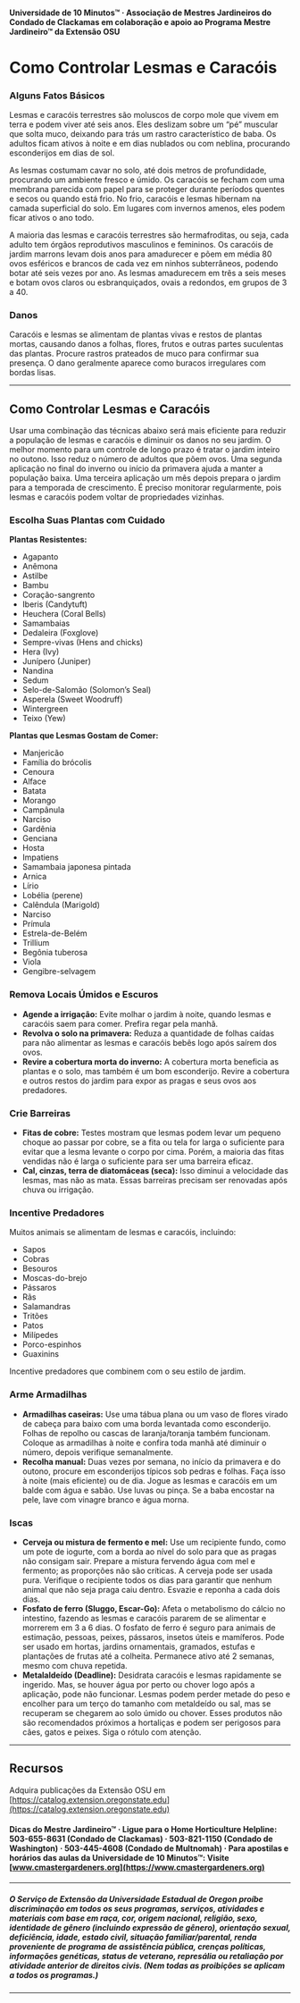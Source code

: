 #### Universidade de 10 Minutos™ · Associação de Mestres Jardineiros do Condado de Clackamas em colaboração e apoio ao Programa Mestre Jardineiro™ da Extensão OSU

# Como Controlar Lesmas e Caracóis

### Alguns Fatos Básicos

Lesmas e caracóis terrestres são moluscos de corpo mole que vivem em terra e podem viver até seis anos. Eles deslizam sobre um “pé” muscular que solta muco, deixando para trás um rastro característico de baba. Os adultos ficam ativos à noite e em dias nublados ou com neblina, procurando esconderijos em dias de sol.

As lesmas costumam cavar no solo, até dois metros de profundidade, procurando um ambiente fresco e úmido. Os caracóis se fecham com uma membrana parecida com papel para se proteger durante períodos quentes e secos ou quando está frio. No frio, caracóis e lesmas hibernam na camada superficial do solo. Em lugares com invernos amenos, eles podem ficar ativos o ano todo.

A maioria das lesmas e caracóis terrestres são hermafroditas, ou seja, cada adulto tem órgãos reprodutivos masculinos e femininos. Os caracóis de jardim marrons levam dois anos para amadurecer e põem em média 80 ovos esféricos e brancos de cada vez em ninhos subterrâneos, podendo botar até seis vezes por ano. As lesmas amadurecem em três a seis meses e botam ovos claros ou esbranquiçados, ovais a redondos, em grupos de 3 a 40.

### Danos

Caracóis e lesmas se alimentam de plantas vivas e restos de plantas mortas, causando danos a folhas, flores, frutos e outras partes suculentas das plantas. Procure rastros prateados de muco para confirmar sua presença. O dano geralmente aparece como buracos irregulares com bordas lisas.

---

## Como Controlar Lesmas e Caracóis

Usar uma combinação das técnicas abaixo será mais eficiente para reduzir a população de lesmas e caracóis e diminuir os danos no seu jardim. O melhor momento para um controle de longo prazo é tratar o jardim inteiro no outono. Isso reduz o número de adultos que põem ovos. Uma segunda aplicação no final do inverno ou início da primavera ajuda a manter a população baixa. Uma terceira aplicação um mês depois prepara o jardim para a temporada de crescimento. É preciso monitorar regularmente, pois lesmas e caracóis podem voltar de propriedades vizinhas.

### Escolha Suas Plantas com Cuidado

**Plantas Resistentes:**
- Agapanto
- Anêmona
- Astilbe
- Bambu
- Coração-sangrento
- Iberis (Candytuft)
- Heuchera (Coral Bells)
- Samambaias
- Dedaleira (Foxglove)
- Sempre-vivas (Hens and chicks)
- Hera (Ivy)
- Junípero (Juniper)
- Nandina
- Sedum
- Selo-de-Salomão (Solomon’s Seal)
- Asperela (Sweet Woodruff)
- Wintergreen
- Teixo (Yew)

**Plantas que Lesmas Gostam de Comer:**
- Manjericão
- Família do brócolis
- Cenoura
- Alface
- Batata
- Morango
- Campânula
- Narciso
- Gardênia
- Genciana
- Hosta
- Impatiens
- Samambaia japonesa pintada
- Arnica
- Lírio
- Lobélia (perene)
- Calêndula (Marigold)
- Narciso
- Prímula
- Estrela-de-Belém
- Trillium
- Begônia tuberosa
- Viola
- Gengibre-selvagem

### Remova Locais Úmidos e Escuros

- **Agende a irrigação:** Evite molhar o jardim à noite, quando lesmas e caracóis saem para comer. Prefira regar pela manhã.
- **Revolva o solo na primavera:** Reduza a quantidade de folhas caídas para não alimentar as lesmas e caracóis bebês logo após saírem dos ovos.
- **Revire a cobertura morta do inverno:** A cobertura morta beneficia as plantas e o solo, mas também é um bom esconderijo. Revire a cobertura e outros restos do jardim para expor as pragas e seus ovos aos predadores.

### Crie Barreiras

- **Fitas de cobre:** Testes mostram que lesmas podem levar um pequeno choque ao passar por cobre, se a fita ou tela for larga o suficiente para evitar que a lesma levante o corpo por cima. Porém, a maioria das fitas vendidas não é larga o suficiente para ser uma barreira eficaz.
- **Cal, cinzas, terra de diatomáceas (seca):** Isso diminui a velocidade das lesmas, mas não as mata. Essas barreiras precisam ser renovadas após chuva ou irrigação.

### Incentive Predadores

Muitos animais se alimentam de lesmas e caracóis, incluindo:
- Sapos
- Cobras
- Besouros
- Moscas-do-brejo
- Pássaros
- Rãs
- Salamandras
- Tritões
- Patos
- Milípedes
- Porco-espinhos
- Guaxinins

Incentive predadores que combinem com o seu estilo de jardim.

### Arme Armadilhas

- **Armadilhas caseiras:** Use uma tábua plana ou um vaso de flores virado de cabeça para baixo com uma borda levantada como esconderijo. Folhas de repolho ou cascas de laranja/toranja também funcionam. Coloque as armadilhas à noite e confira toda manhã até diminuir o número, depois verifique semanalmente.
- **Recolha manual:** Duas vezes por semana, no início da primavera e do outono, procure em esconderijos típicos sob pedras e folhas. Faça isso à noite (mais eficiente) ou de dia. Jogue as lesmas e caracóis em um balde com água e sabão. Use luvas ou pinça. Se a baba encostar na pele, lave com vinagre branco e água morna.

### Iscas

- **Cerveja ou mistura de fermento e mel:** Use um recipiente fundo, como um pote de iogurte, com a borda ao nível do solo para que as pragas não consigam sair. Prepare a mistura fervendo água com mel e fermento; as proporções não são críticas. A cerveja pode ser usada pura. Verifique o recipiente todos os dias para garantir que nenhum animal que não seja praga caiu dentro. Esvazie e reponha a cada dois dias.
- **Fosfato de ferro (Sluggo, Escar-Go):** Afeta o metabolismo do cálcio no intestino, fazendo as lesmas e caracóis pararem de se alimentar e morrerem em 3 a 6 dias. O fosfato de ferro é seguro para animais de estimação, pessoas, peixes, pássaros, insetos úteis e mamíferos. Pode ser usado em hortas, jardins ornamentais, gramados, estufas e plantações de frutas até a colheita. Permanece ativo até 2 semanas, mesmo com chuva repetida.
- **Metalaldeído (Deadline):** Desidrata caracóis e lesmas rapidamente se ingerido. Mas, se houver água por perto ou chover logo após a aplicação, pode não funcionar. Lesmas podem perder metade do peso e encolher para um terço do tamanho com metaldeído ou sal, mas se recuperam se chegarem ao solo úmido ou chover. Esses produtos não são recomendados próximos a hortaliças e podem ser perigosos para cães, gatos e peixes. Siga o rótulo com atenção.

---

## Recursos

Adquira publicações da Extensão OSU em [https://catalog.extension.oregonstate.edu](https://catalog.extension.oregonstate.edu)

#### Dicas do Mestre Jardineiro™ · Ligue para o Home Horticulture Helpline: 503-655-8631 (Condado de Clackamas) · 503-821-1150 (Condado de Washington) · 503-445-4608 (Condado de Multnomah) · Para apostilas e horários das aulas da Universidade de 10 Minutos™: Visite [www.cmastergardeners.org](https://www.cmastergardeners.org)

---

##### O Serviço de Extensão da Universidade Estadual de Oregon proíbe discriminação em todos os seus programas, serviços, atividades e materiais com base em raça, cor, origem nacional, religião, sexo, identidade de gênero (incluindo expressão de gênero), orientação sexual, deficiência, idade, estado civil, situação familiar/parental, renda proveniente de programa de assistência pública, crenças políticas, informações genéticas, status de veterano, represália ou retaliação por atividade anterior de direitos civis. (Nem todas as proibições se aplicam a todos os programas.)
---